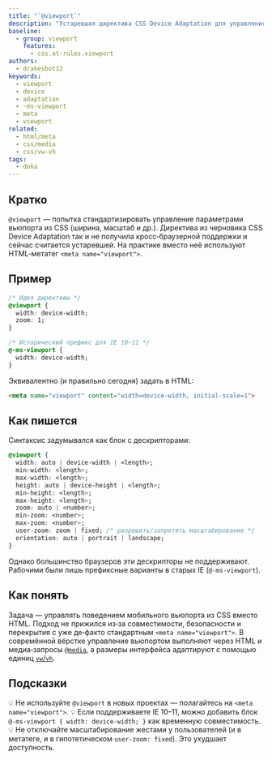 ```yaml
---
title: "`@viewport`"
description: "Устаревшая директива CSS Device Adaptation для управления вьюпортом. Почти нигде не поддерживается — используйте `<meta name=\"viewport\">`."
baseline:
  - group: viewport
    features:
      - css.at-rules.viewport
authors:
  - drakesbot12
keywords:
  - viewport
  - device
  - adaptation
  - -ms-viewport
  - meta
  - viewport
related:
  - html/meta
  - css/media
  - css/vw-vh
tags:
  - doka
---
```


## Кратко

`@viewport` — попытка стандартизировать управление параметрами вьюпорта из CSS (ширина, масштаб и др.). Директива из черновика CSS Device Adaptation так и не получила кросс‑браузерной поддержки и сейчас считается устаревшей. На практике вместо неё используют HTML‑метатег `<meta name="viewport">`.

## Пример

```css
/* Идея директивы */
@viewport {
  width: device-width;
  zoom: 1;
}

/* Исторический префикс для IE 10–11 */
@-ms-viewport {
  width: device-width;
}
```

Эквивалентно (и правильно сегодня) задать в HTML:

```html
<meta name="viewport" content="width=device-width, initial-scale=1">
```

## Как пишется

Синтаксис задумывался как блок с дескрипторами:

```css
@viewport {
  width: auto | device-width | <length>;
  min-width: <length>;
  max-width: <length>;
  height: auto | device-height | <length>;
  min-height: <length>;
  max-height: <length>;
  zoom: auto | <number>;
  min-zoom: <number>;
  max-zoom: <number>;
  user-zoom: zoom | fixed; /* разрешить/запретить масштабирование */
  orientation: auto | portrait | landscape;
}
```

Однако большинство браузеров эти дескрипторы не поддерживают. Рабочими были лишь префиксные варианты в старых IE (`@-ms-viewport`).

## Как понять

Задача — управлять поведением мобильного вьюпорта из CSS вместо HTML. Подход не прижился из‑за совместимости, безопасности и перекрытия с уже де‑факто стандартным `<meta name="viewport">`. В совремённой вёрстке управление вьюпортом выполняют через HTML и медиа‑запросы [`@media`](/css/media/), а размеры интерфейса адаптируют с помощью единиц [`vw`/`vh`](/css/vw-vh/).

## Подсказки

💡 Не используйте `@viewport` в новых проектах — полагайтесь на `<meta name="viewport">`.
💡 Если поддерживаете IE 10–11, можно добавить блок `@-ms-viewport { width: device-width; }` как временную совместимость.
💡 Не отключайте масштабирование жестами у пользователей (и в метатеге, и в гипотетическом `user-zoom: fixed`). Это ухудшает доступность.
